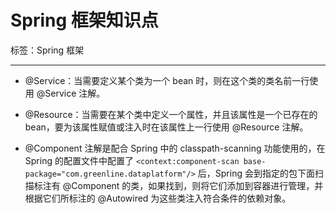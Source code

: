 # Spring 框架知识点

标签：Spring 框架

---

- @Service：当需要定义某个类为一个 bean 时，则在这个类的类名前一行使用 @Service 注解。

- @Resource：当需要在某个类中定义一个属性，并且该属性是一个已存在的 bean，要为该属性赋值或注入时在该属性上一行使用 @Resource 注解。

- @Component 注解是配合 Spring 中的 classpath-scanning 功能使用的，在 Spring 的配置文件中配置了 `<context:component-scan base-package="com.greenline.dataplatform"/>` 后，Spring 会到指定的包下面扫描标注有 @Component 的类，如果找到，则将它们添加到容器进行管理，并根据它们所标注的 @Autowired 为这些类注入符合条件的依赖对象。